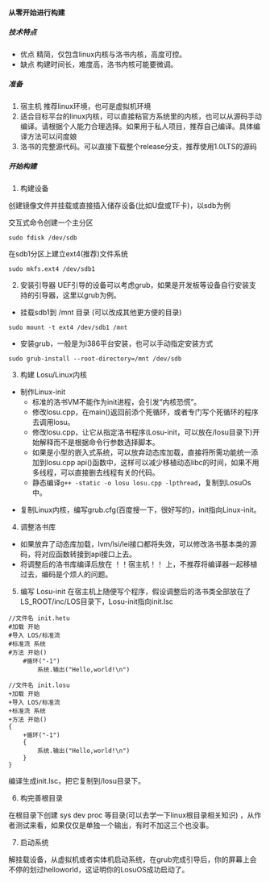 #### 从零开始进行构建
##### 技术特点
- 优点 精简，仅包含linux内核与洛书内核，高度可控。
- 缺点 构建时间长，难度高，洛书内核可能要微调。
##### 准备
1. 宿主机 推荐linux环境，也可是虚拟机环境
2. 适合目标平台的linux内核，可以直接粘官方系统里的内核，也可以从源码手动编译。请根据个人能力合理选择。如果用于私人项目，推荐自己编译。具体编译方法可以问度娘
3. 洛书的完整源代码。可以直接下载整个release分支，推荐使用1.0LTS的源码
##### 开始构建
1. 构建设备

创建镜像文件并挂载或直接插入储存设备(比如U盘或TF卡)，以sdb为例

交互式命令创建一个主分区
```
sudo fdisk /dev/sdb
```
在sdb1分区上建立ext4(推荐)文件系统

```
sudo mkfs.ext4 /dev/sdb1
```
2. 安装引导器
UEF引导的设备可以考虑grub，如果是开发板等设备自行安装支持的引导器，这里以grub为例。

- 挂载sdb1到 /mnt 目录 (可以改成其他更方便的目录)
```
sudo mount -t ext4 /dev/sdb1 /mnt
```
- 安装grub，一般是为i386平台安装，也可以手动指定安装方式

```
sudo grub-install --root-directory=/mnt /dev/sdb
```

3. 构建 Losu/Linux内核
+ 制作Linux-init
    - 标准的洛书VM不能作为init进程，会引发“内核恐慌”。
    - 修改losu.cpp，在main()返回前添个死循环，或者专门写个死循环的程序去调用losu。
    - 修改losu.cpp，让它从指定洛书程序(Losu-init，可以放在/losu目录下)开始解释而不是根据命令行参数选择脚本。
    - 如果是小型的嵌入式系统，可以放弃动态库加载，直接将所需功能统一添加到losu.cpp api()函数中，这样可以减少移植动态libc的时间，如果不用多线程，可以直接删去线程有关的代码。
    - 静态编译`g++ -static -o losu losu.cpp -lpthread`，复制到LosuOs中。
- 复制Linux内核，编写grub.cfg(百度搜一下，很好写的)，init指向Linux-init。
4. 调整洛书库
+ 如果放弃了动态库加载，lvm/lsi/lei接口都将失效，可以修改洛书基本类的源码，将对应函数转接到api接口上去。
+ 将调整后的洛书库编译后放在 ！！宿主机！！ 上，不推荐将编译器一起移植过去，编码是个烦人的问题。
5. 编写 Losu-init
在宿主机上随便写个程序，假设调整后的洛书类全部放在了LS_ROOT/inc/LOS目录下，Losu-init指向init.lsc
```
//文件名 init.hetu
#加载 开始
#导入 LOS/标准流
#标准流 系统
#方法 开始()
    #循环("-1")
        系统.输出("Hello,world!\n")
```
```
//文件名 init.losu
+加载 开始
+导入 LOS/标准流
+标准流 系统
+方法 开始()
{
    +循环("-1")
    {
        系统.输出("Hello,world!\n")
    }
}
```

编译生成init.lsc，把它复制到/losu目录下。

6. 构完善根目录

在根目录下创建 sys dev proc 等目录(可以去学一下linux根目录相关知识) ，从作者测试来看，如果仅仅是单独一个输出，有时不加这三个也没事。

7. 启动系统

解挂载设备，从虚拟机或者实体机启动系统，在grub完成引导后，你的屏幕上会不停的划过helloworld，这证明你的LosuOS成功启动了。



